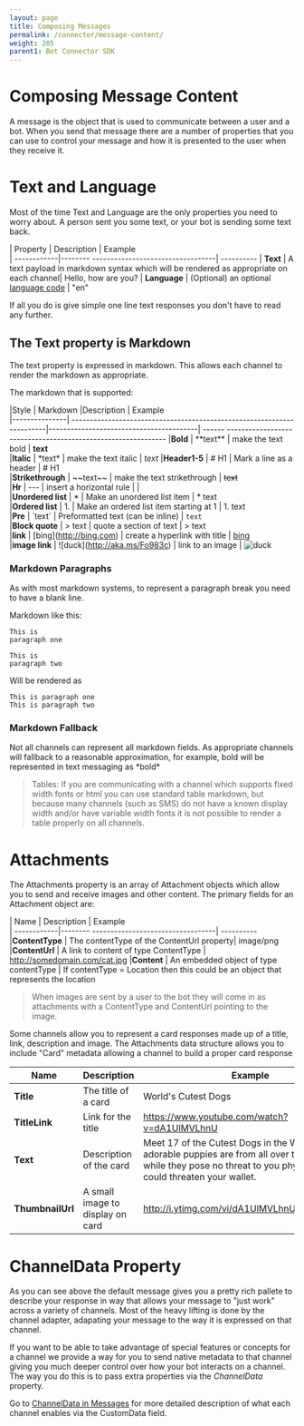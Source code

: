 ```yaml
---
layout: page
title: Composing Messages
permalink: /connector/message-content/
weight: 205
parent1: Bot Connector SDK
---
```


# Composing Message Content
A message is the object that is used to communicate between a user and a bot.  When you send that message
there are a number of properties that you can use to control your message and how it is presented to the
user when they receive it.

# Text and Language 
Most of the time Text and Language are the only properties you need to worry about.  A person sent you some text, or your bot is sending some text back.

| Property    | Description                               | Example   
| ------------|-------- ----------------------------------| ----------
| **Text**  | A text payload in markdown syntax which will be rendered as appropriate on each channel| Hello, how are you?
| **Language** | (Optional) an optional [language code](https://msdn.microsoft.com/en-us/library/hh456380.aspx) | "en"

If all you do is give simple one line text responses you don't have to read any further.

## The Text property is **Markdown**
The text property is expressed in markdown. This allows each channel to render the markdown as appropriate.

The markdown that is supported:

|Style          | Markdown                                                               |Description                              | Example                                                             
|---------------| -----------------------------------------------------------------------|-----------------------------------------| ------ -------------------------------------------------------------
|**Bold**           | \*\*text\*\*                                                           | make the text bold                      | **text**                                                            
|**Italic**         | \*text\*                                                               | make the text italic                    | *text*
|**Header1-5**      | # H1                                                                   | Mark a line as a header                 | # H1                                                       
|**Strikethrough**  | \~\~text\~\~                                                           | make the text strikethrough             | ~~text~~                                                            
|**Hr**             | \-\-\-                                                                 | insert a horizontal rule                |                                                                    |   
|**Unordered list** | \*                                                                     | Make an unordered list item             | * text                                             
|**Ordered list**   | 1.                                                                     | Make an ordered list item starting at 1 | 1. text                                                          
|**Pre**            | \`text\`                                                               | Preformatted text (can be inline)                 | `text`                                                              
|**Block quote**    | \> text                                                                | quote a section of text                 | > text                                                              
|**link**           | \[bing](http://bing.com)                                               | create a hyperlink with title           | [bing](http://bing.com)                                             
|**image link**     | \![duck]\(http://aka.ms/Fo983c) | link to an image                     | ![duck](http://aka.ms/Fo983c)

### Markdown Paragraphs
As with most markdown systems, to represent a paragraph break you need to have a blank line.

Markdown like this:

    This is
    paragraph one

    This is 
    paragraph two
    
Will be rendered as

    This is paragraph one
    This is paragraph two
   
### Markdown Fallback

Not all channels can represent all markdown fields.  As appropriate channels will fallback to a reasonable approximation, for 
example, bold will be represented in text messaging as \*bold\* 

> Tables: If you are communicating with a channel which supports fixed width fonts or html you can use standard table 
> markdown, but because many channels (such as SMS) do not have a known display width and/or have variable width fonts it 
> is not possible to render a table properly on all channels.      

# Attachments
The Attachments property is an array of Attachment objects which allow you to send and receive images and other content.
The primary fields for an Attachment object are:

| Name        | Description                               | Example   
| ------------|-------- ----------------------------------| ----------
|**ContentType** | The contentType of the ContentUrl property| image/png
|**ContentUrl**  | A link to content of type ContentType     | http://somedomain.com/cat.jpg 
|**Content**     | An embedded object of type contentType    | If contentType = Location then this could be an object that represents the location

> When images are sent by a user to the bot they will come in as attachments with a ContentType and ContentUrl pointing to the image.  

Some channels allow you to represent a card responses made up of a title, link, description and image. The
Attachments data structure allows you to include "Card" metadata allowing a channel to build a proper card response

| Name         | Description                               | Example                                                                                                                                                                      
| ------------ |-------------------------------------------| -----------------------------------------------------------------------------------------------------------------------------------------------------------------------------
|**Title**        | The title of a card                       | World's Cutest Dogs                                                                                                                                                          
| **TitleLink**    | Link for the title                        | https://www.youtube.com/watch?v=dA1UlMVLhnU                                                                                                                                  
| **Text**         |Description of the card                    | Meet 17 of the Cutest Dogs in the World. These adorable puppies are from all over the world and while they pose no threat to you physically, they could threaten your wallet.
| **ThumbnailUrl** | A small image to display on card          | http://i.ytimg.com/vi/dA1UlMVLhnU/mqdefault.jpg                                                                                                                              

# ChannelData Property
As you can see above the default message gives you a pretty rich pallete to describe your response in way that allows your message to "just work" across
a variety of channels.  Most of the heavy lifting is done by the channel adapter, adapating your message to the way it is expressed on that channel.

If you want to be able to take advantage of special features or concepts for a channel we provide a way for you to send native 
metadata to that channel giving you much deeper control over how your bot interacts on a channel.  The way you do this is to pass 
extra properties via the *ChannelData* property. 

Go to [ChannelData in Messages](/connector/custom-channeldata) for more detailed description of what each channel enables via the CustomData field.

